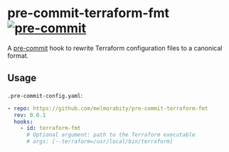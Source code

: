# pre-commit-terraform-fmt [![pre-commit](https://img.shields.io/badge/pre--commit-enabled-brightgreen?logo=pre-commit&logoColor=white)](https://github.com/pre-commit/pre-commit)

A [pre-commit](https://pre-commit.com/) hook to rewrite Terraform configuration files to a canonical format.

## Usage

`.pre-commit-config.yaml`:

```yaml
- repo: https://github.com/melmorabity/pre-commit-terraform-fmt
  rev: 0.0.1
  hooks:
    - id: terraform-fmt
      # Optional argument: path to the Terraform executable
      # args: [--terraform=/usr/local/bin/terraform]
```
